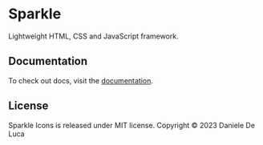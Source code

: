 # Sparkle

Lightweight HTML, CSS and JavaScript framework.

## Documentation

To check out docs, visit the [documentation](https://danieledeluca.github.io/sparkle/).

## License

Sparkle Icons is released under MIT license. Copyright © 2023 Daniele De Luca
